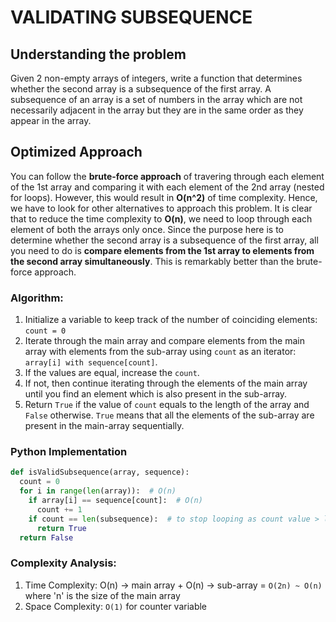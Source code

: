 # VALIDATING SUBSEQUENCE

## Understanding the problem
Given 2 non-empty arrays of integers, write a function that determines whether the second array is a subsequence of the first array. A subsequence of an array is a set of numbers in the array which are not necessarily adjacent in the array but they are in the same order as they appear in the array.

## Optimized Approach

You can follow the **brute-force approach** of travering through each element of the 1st array and comparing it with each element of the 2nd array (nested for loops). However, this would result in **O(n^2)** of time complexity. Hence, we have to look for other alternatives to approach this problem. It is clear that to reduce the time complexity to **O(n)**, we need to loop through each element of both the arrays only once. Since the purpose here is to determine whether the second array is a subsequence of the first array, all you need to do is **compare elements from the 1st array to elements from the second array simultaneously**. This is remarkably better than the brute-force approach.

### Algorithm:
1. Initialize a variable to keep track of the number of coinciding elements: ```count = 0```
2. Iterate through the main array and compare elements from the main array with elements from the sub-array using ```count``` as an iterator: ```array[i] with sequence[count]```.
3. If the values are equal, increase the ```count```.
4. If not, then continue iterating through the elements of the main array until you find an element which is also present in the sub-array.
5. Return ```True``` if the value of ```count``` equals to the length of the array and ```False``` otherwise. ```True``` means that all the elements of the sub-array are present in the main-array sequentially.

### Python Implementation
```python
def isValidSubsequence(array, sequence):
  count = 0
  for i in range(len(array)):  # O(n)
    if array[i] == sequence[count]:  # O(n)
      count += 1
    if count == len(subsequence):  # to stop looping as count value > last index of sub-array (after looping through the sub-array)
      return True
  return False
  ```

### Complexity Analysis: 
1. Time Complexity: O(n) -> main array + O(n) -> sub-array = ```O(2n) ~ O(n)``` where 'n' is the size of the main array
2. Space Complexity: ```O(1)``` for counter variable
